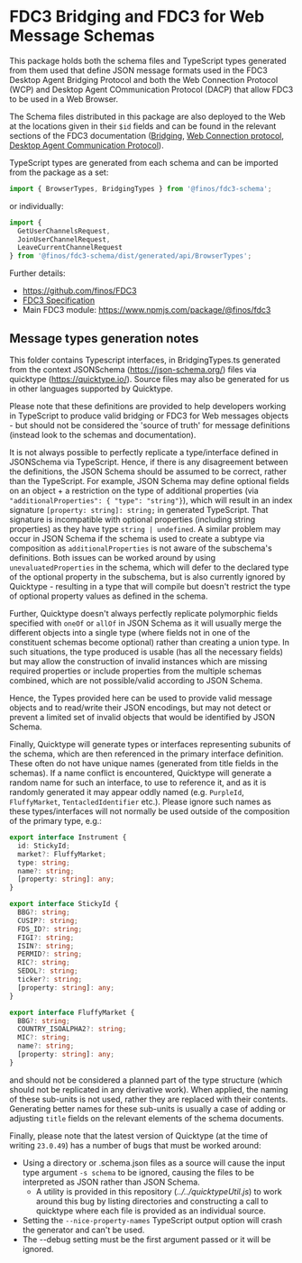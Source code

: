 # FDC3 Bridging and FDC3 for Web Message Schemas

This package holds both the schema files and TypeScript types generated from them used that define JSON message formats used in the FDC3 Desktop Agent Bridging Protocol and both the Web Connection Protocol (WCP) and Desktop Agent COmmunication Protocol (DACP) that allow FDC3 to be used in a Web Browser.

The Schema files distributed in this package are also deployed to the Web at the locations given in their `$id` fields and can be found in the relevant sections of the FDC3 documentation ([Bridging](https://fdc3.finos.org/docs/next/agent-bridging/spec), [Web Connection protocol](https://fdc3.finos.org/docs/next/api/specs/webConnectionProtocol), [Desktop Agent Communication Protocol](https://fdc3.finos.org/docs/next/api/specs/desktopAgentCommunicationProtocol)).

TypeScript types are generated from each schema and can be imported from the package as a set:

```ts
import { BrowserTypes, BridgingTypes } from '@finos/fdc3-schema';
```

or individually:

```ts
import {
  GetUserChannelsRequest,
  JoinUserChannelRequest,
  LeaveCurrentChannelRequest
} from '@finos/fdc3-schema/dist/generated/api/BrowserTypes';
```

Further details:

 - https://github.com/finos/FDC3
 - [FDC3 Specification](https://fdc3.finos.org/)
 - Main FDC3 module: https://www.npmjs.com/package/@finos/fdc3

## Message types generation notes

This folder contains Typescript interfaces, in BridgingTypes.ts generated from the context JSONSchema (https://json-schema.org/) files via quicktype (https://quicktype.io/). Source files may also be generated for us in other languages supported by Quicktype.

Please note that these definitions are provided to help developers working in TypeScript to produce valid bridging or FDC3 for Web messages objects - but should not be considered the 'source of truth' for message definitions (instead look to the schemas and documentation).

It is not always possible to perfectly replicate a type/interface defined in JSONSchema via TypeScript. Hence, if there is any disagreement between the definitions, the JSON Schema should be assumed to be correct, rather than the TypeScript. For example, JSON Schema may define optional fields on an object + a restriction on the type of additional properties (via `"additionalProperties": { "type": "string"}`), which will result in an index signature `[property: string]: string;` in generated TypeScript. That signature is incompatible with optional properties (including string properties) as they have type `string | undefined`. A similar problem may occur in JSON Schema if the schema is used to create a subtype via composition as `additionalProperties` is not aware of the subschema's definitions. Both issues can be worked around by using `unevaluatedProperties` in the schema, which will defer to the declared type of the optional property in the subschema, but is also currently ignored by Quicktype - resulting in a type that will compile but doesn't restrict the type of optional property values as defined in the schema.

Further, Quicktype doesn't always perfectly replicate polymorphic fields specified with `oneOf` or `allOf` in JSON Schema as it will usually merge the different objects into a single type (where fields not in one of the constituent schemas become optional) rather than creating a union type. In such situations, the type produced is usable (has all the necessary fields) but may allow the construction of invalid instances which are missing required properties or include properties from the multiple schemas combined, which are not possible/valid according to JSON Schema.

Hence, the Types provided here can be used to provide valid message objects and to read/write their JSON encodings, but may not detect or prevent a limited set of invalid objects that would be identified by JSON Schema.

Finally, Quicktype will generate types or interfaces representing subunits of the schema, which are then referenced in the primary interface definition. These often do not have unique names (generated from title fields in the schemas). If a name conflict is encountered, Quicktype will generate a random name for such an interface, to use to reference it, and as it is randomly generated it may appear oddly named (e.g. `PurpleId`, `FluffyMarket`, `TentacledIdentifier` etc.). Please ignore such names as these types/interfaces will not normally be used outside of the composition of the primary type, e.g.:

```TypeScript
export interface Instrument {
  id: StickyId;
  market?: FluffyMarket;
  type: string;
  name?: string;
  [property: string]: any;
}

export interface StickyId {
  BBG?: string;
  CUSIP?: string;
  FDS_ID?: string;
  FIGI?: string;
  ISIN?: string;
  PERMID?: string;
  RIC?: string;
  SEDOL?: string;
  ticker?: string;
  [property: string]: any;
}

export interface FluffyMarket {
  BBG?: string;
  COUNTRY_ISOALPHA2?: string;
  MIC?: string;
  name?: string;
  [property: string]: any;
}
```

and should not be considered a planned part of the type structure (which should not be replicated in any derivative work). When applied, the naming of these sub-units is not used, rather they are replaced with their contents. Generating better names for these sub-units is usually a case of adding or adjusting `title` fields on the relevant elements of the schema documents.

Finally, please note that the latest version of Quicktype (at the time of writing `23.0.49`) has a number of bugs that must be worked around:

- Using a directory or .schema.json files as a source will cause the input type argument `-s schema` to be ignored, causing the files to be interpreted as JSON rather than JSON Schema.
  - A utility is provided in this repository (_../../quicktypeUtil.js_) to work around this bug by listing directories and constructing a call to quicktype where each file is provided as an individual source.
- Setting the `--nice-property-names` TypeScript output option will crash the generator and can't be used.
- The --debug setting must be the first argument passed or it will be ignored.